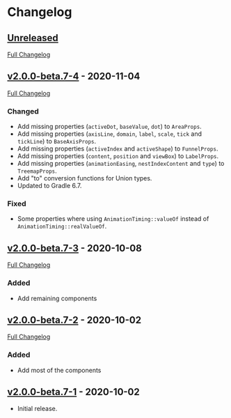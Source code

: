 # Changelog

## [Unreleased](https://gitlab.com/gm666q/kotlin-recharts/-/tree/HEAD)

[Full Changelog](https://gitlab.com/gm666q/kotlin-recharts/-/compare/v2.0.0-beta.7-4...HEAD)

## [v2.0.0-beta.7-4](https://gitlab.com/gm666q/kotlin-recharts/-/tree/v2.0.0-beta.7-4) - 2020-11-04

[Full Changelog](https://gitlab.com/gm666q/kotlin-recharts/-/compare/v2.0.0-beta.7-3...v2.0.0-beta.7-4)

### Changed

- Add missing properties (`activeDot`, `baseValue`, `dot`) to `AreaProps`.
- Add missing properties (`axisLine`, `domain`, `label`, `scale`, `tick` and `tickLine`) to `BaseAxisProps`.
- Add missing properties (`activeIndex` and `activeShape`) to `FunnelProps`.
- Add missing properties (`content`, `position` and `viewBox`) to `LabelProps`.
- Add missing properties (`animationEasing`, `nestIndexContent` and `type`) to `TreemapProps`.
- Add "to" conversion functions for Union types.
- Updated to Gradle 6.7.

### Fixed

- Some properties where using `AnimationTiming::valueOf` instead of `AnimationTiming::realValueOf`.

## [v2.0.0-beta.7-3](https://gitlab.com/gm666q/kotlin-recharts/-/tree/v2.0.0-beta.7-3) - 2020-10-08

[Full Changelog](https://gitlab.com/gm666q/kotlin-recharts/-/compare/v2.0.0-beta.7-2...v2.0.0-beta.7-3)

### Added

- Add remaining components

## [v2.0.0-beta.7-2](https://gitlab.com/gm666q/kotlin-recharts/-/tree/v2.0.0-beta.7-2) - 2020-10-02

[Full Changelog](https://gitlab.com/gm666q/kotlin-recharts/-/compare/v2.0.0-beta.7-1...v2.0.0-beta.7-2)

### Added

- Add most of the components

## [v2.0.0-beta.7-1](https://gitlab.com/gm666q/kotlin-recharts/-/tree/v2.0.0-beta.7-1) - 2020-10-02

- Initial release.
